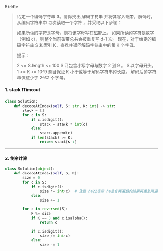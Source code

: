 `Middle`

> 给定一个编码字符串 S。请你找出 解码字符串 并将其写入磁带。解码时，从编码字符串中 每次读取一个字符 ，并采取以下步骤：
>
> 如果所读的字符是字母，则将该字母写在磁带上。
> 如果所读的字符是数字（例如 d），则整个当前磁带总共会被重复写 d-1 次。
> 现在，对于给定的编码字符串 S 和索引 K，查找并返回解码字符串中的第 K 个字母。
>
> 提示：
>
> 2 <= S.length <= 100
> S 只包含小写字母与数字 2 到 9 。
> S 以字母开头。
> 1 <= K <= 10^9
> 题目保证 K 小于或等于解码字符串的长度。
> 解码后的字符串保证少于 2^63 个字母。
>

#### 1. stack :heavy_exclamation_mark:Timeout

```python
class Solution:
    def decodeAtIndex(self, S: str, K: int) -> str:
        stack = []
        for c in S:
            if c.isdigit():
                stack = stack * int(c)
            else:
                stack.append(c)
            if len(stack) >= K:
                return stack[K-1]
```



---

#### 2. 倒序计算

```python
class Solution(object):
    def decodeAtIndex(self, S, K):
        size = 0
        for c in S:
            if c.isdigit():
                size *= int(c)  # 注意 ha22表示 ha重复两遍后的结果再重复两遍，并不是22个ha
            else:
                size += 1

        for c in reversed(S):
            K %= size
            if K == 0 and c.isalpha():
                return c

            if c.isdigit():
                size /= int(c)
            else:
                size -= 1
```

